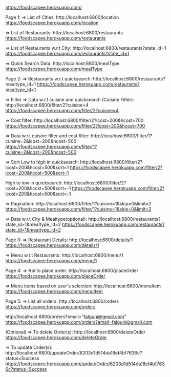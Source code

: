 https://foodscapee.herokuapp.com/

Page 1:
=> List of Cities: 
http://localhost:6800/location
https://foodscapee.herokuapp.com/location

=> List of Restaurants: 
http://localhost:6800/restaurants
https://foodscapee.herokuapp.com/restaurants

=> List of Restaurants w.r.t City: 
http://localhost:6800/restaurants?state_id=1
https://foodscapee.herokuapp.com/restaurants?state_id=1

=> Quick Search Data: 
http://localhost:6800/mealType
https://foodscapee.herokuapp.com/mealType

Page 2:
=> Restaurants w.r.t quicksearch: 
http://localhost:6800/restaurants?mealtype_id=1
https://foodscapee.herokuapp.com/restaurants?mealtype_id=1

=> Filter
=> Data w.r.t cuisine and quicksearch (Cuisine Filter): 
http://localhost:6800/filter/2?cuisine=4
https://foodscapee.herokuapp.com/filter/2?cuisine=4

=> Cost filter: 
http://localhost:6800/filter/2?lcost=200&hcost=700
https://foodscapee.herokuapp.com/filter/2?lcost=200&hcost=700

=> Data w.r.t cuisine filter and cost filter: 
http://localhost:6800/filter/1?cuisine=2&lcost=200&hcost=500
https://foodscapee.herokuapp.com/filter/1?cuisine=2&lcost=200&hcost=500

=> Sort
Low to high in quicksearch: 
http://localhost:6800/filter/2?lcost=200&hcost=500&sort=1
https://foodscapee.herokuapp.com/filter/2?lcost=200&hcost=500&sort=1

High to low in quicksearch: 
http://localhost:6800/filter/2?lcost=200&hcost=500&sort=-1
https://foodscapee.herokuapp.com/filter/2?lcost=200&hcost=500&sort=-1

=> Pagination: 
http://localhost:6800/filter/1?cuisine=1&skip=0&limit=2
https://foodscapee.herokuapp.com/filter/1?cuisine=1&skip=0&limit=2

=> Data w.r.t City & Mealtype(optional): 
http://localhost:6800/restaurants?state_id=1&mealtype_id=2
https://foodscapee.herokuapp.com/restaurants?state_id=1&mealtype_id=2

Page 3:
=> Restaurant Details: 
http://localhost:6800/details/1
https://foodscapee.herokuapp.com/details/1

=> Menu w.r.t Restaurants: 
http://localhost:6800/menu/1
https://foodscapee.herokuapp.com/menu/1

Page 4:
=> Api to place order: 
http://localhost:6800/placeOrder
https://foodscapee.herokuapp.com/placeOrder

=> Menu items based on user's selection: 
http://localhost:6800/menuItem
https://foodscapee.herokuapp.com/menuItem

Page 5:
=> List all orders: http://localhost:6800/orders
https://foodscapee.herokuapp.com/orders

http://localhost:6800/orders?email="falguni@gmail.com"
https://foodscapee.herokuapp.com/orders?email=falguni@gmail.com

(Optional)
=> To delete Order(s): 
http://localhost:6800/deleteOrder
https://foodscapee.herokuapp.com/deleteOrder

=> To update Order(s): 
http://localhost:6800/updateOrder/6203d1d514da18ef4bf7636c?status=Success
https://foodscapee.herokuapp.com/updateOrder/6203d1d514da18ef4bf7636c?status=Success